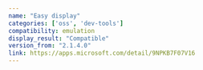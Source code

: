```yaml
---
name: "Easy display"
categories: ['oss', 'dev-tools']
compatibility: emulation
display_result: "Compatible"
version_from: "2.1.4.0"
link: https://apps.microsoft.com/detail/9NPKB7F07V16
---
```

